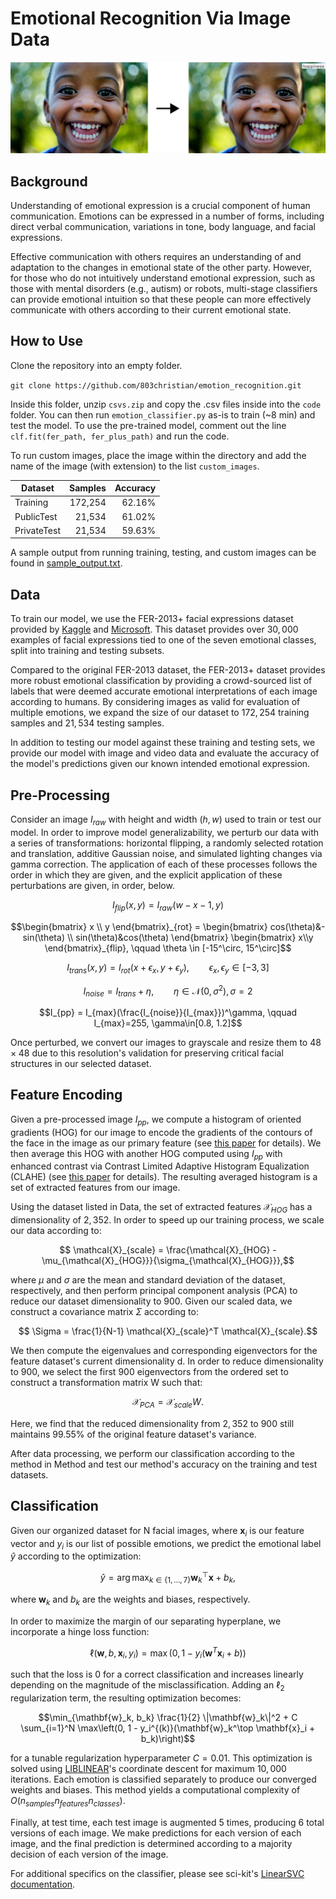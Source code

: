 # Emotional Recognition Via Image Data

![TEST IMAGE](/happy_example.png)

## Background

Understanding of emotional expression is a crucial component of human communication. Emotions can be expressed in a number of forms, including direct verbal communication, variations in tone, body language, and facial expressions. 

Effective communication with others requires an understanding of and adaptation to the changes in emotional state of the other party. However, for those who do not intuitively understand emotional expression, such as those with mental disorders (e.g., autism) or robots, multi-stage classifiers can provide emotional intuition so that these people can more effectively communicate with others according to their current emotional state. 

## How to Use

Clone the repository into an empty folder.

```git clone https://github.com/803christian/emotion_recognition.git```

Inside this folder, unzip `csvs.zip` and copy the .csv files inside into the `code` folder. You can then run `emotion_classifier.py` as-is to train (~8 min) and test the model. To use the pre-trained model, comment out the line `clf.fit(fer_path, fer_plus_path)` and run the code. 

To run custom images, place the image within the directory and add the name of the image (with extension) to the list `custom_images`. 

| Dataset      | Samples  | Accuracy |
|--------------|---------:|---------:|
| Training     | 172,254  | 62.16%   |
| PublicTest   | 21,534   | 61.02%   |
| PrivateTest  | 21,534   | 59.63%   |

A sample output from running training, testing, and custom images can be found in [sample_output.txt](/code/sample_output.txt). 

## Data

To train our model, we use the FER-2013+ facial expressions dataset provided by [Kaggle](https://www.kaggle.com/datasets/msambare/fer2013) and [Microsoft](https://github.com/microsoft/FERPlus). This dataset provides over $30,000$ examples of facial expressions tied to one of the seven emotional classes, split into training and testing subsets. 

Compared to the original FER-2013 dataset, the FER-2013+ dataset provides more robust emotional classification by providing a crowd-sourced list of labels that were deemed accurate emotional interpretations of each image according to humans. By considering images as valid for evaluation of multiple emotions, we expand the size of our dataset to $172,254$ training samples and $21,534$ testing samples. 

In addition to testing our model against these training and testing sets, we provide our model with image and video data and evaluate the accuracy of the model's predictions given our known intended emotional expression. 

## Pre-Processing

Consider an image $I_{raw}$ with height and width $(h, w)$ used to train or test our model. In order to improve model generalizability, we perturb our data with a series of transformations: horizontal flipping, a randomly selected rotation and translation, additive Gaussian noise, and simulated lighting changes via gamma correction. The application of each of these processes follows the order in which they are given, and the explicit application of these perturbations are given, in order, below. 

```math
I_{flip}(x,y) = I_{raw}(w-x-1, y)
```

```math
\begin{bmatrix}
        x \\ y
    \end{bmatrix}_{rot}
    = \begin{bmatrix}
        cos(\theta)&-sin(\theta) \\ sin(\theta)&cos(\theta)
    \end{bmatrix}
    \begin{bmatrix}
        x\\y
    \end{bmatrix}_{flip}, \qquad \theta \in [-15^\circ, 15^\circ]
```

```math
I_{trans}(x, y) = I_{rot}(x+\epsilon_x, y+\epsilon_y), \qquad \epsilon_x,\epsilon_y \in [-3, 3]
```

```math
I_{noise} = I_{trans} + \eta, \qquad \eta \in \mathcal{N}(0, \sigma^2), \sigma=2
```

```math
I_{pp} = I_{max}(\frac{I_{noise}}{I_{max}})^\gamma, \qquad I_{max}=255, \gamma\in[0.8, 1.2]
```

Once perturbed, we convert our images to grayscale and resize them to $48 \times48$ due to this resolution's validation for preserving critical facial structures in our selected dataset.

## Feature Encoding

Given a pre-processed image $I_{pp}$, we compute a histogram of oriented gradients (HOG) for our image to encode the gradients of the contours of the face in the image as our primary feature (see [this paper](https://ieeexplore.ieee.org/document/1467360) for details). We then average this HOG with another HOG computed using $I_{pp}$ with enhanced contrast via Contrast Limited Adaptive Histogram Equalization (CLAHE) (see [this paper](https://ieeexplore.ieee.org/document/10420184) for details). The resulting averaged histogram is a set of extracted features from our image.

Using the dataset listed in Data, the set of extracted features $\mathcal{X}_{HOG}$ has a dimensionality of $2,352$. In order to speed up our training process, we scale our data according to:

```math
    \mathcal{X}_{scale} = \frac{\mathcal{X}_{HOG} - \mu_{\mathcal{X}_{HOG}}}{\sigma_{\mathcal{X}_{HOG}}},
```

 where $\mu$ and $\sigma$ are the mean and standard deviation of the dataset, respectively, and then perform principal component analysis (PCA) to reduce our dataset dimensionality to $900$. Given our scaled data, we construct a covariance matrix $\Sigma$ according to:

```math
     \Sigma = \frac{1}{N-1} \mathcal{X}_{scale}^T \mathcal{X}_{scale}.
```

We then compute the eigenvalues and corresponding eigenvectors for the feature dataset's current dimensionality d. In order to reduce dimensionality to 900, we select the first $900$ eigenvectors from the ordered set to construct a transformation matrix W such that:

```math
    \mathcal{X}_{PCA} = \mathcal{X}_{scale} W.
```

Here, we find that the reduced dimensionality from $2,352$ to $900$ still maintains $99.55$\% of the original feature dataset's variance. 

After data processing, we perform our classification according to the method in Method and test our method's accuracy on the training and test datasets. 

## Classification

Given our organized dataset for N facial images, where $\mathbf{x}_i$ is our feature vector and $y_i$ is our list of possible emotions, we predict the emotional label $\hat{y}$ according to the optimization:

```math
\hat{y} = \arg\max_{k \in \{1,\dots,7\}} \mathbf{w}_k^\top \mathbf{x} + b_k,
```
where $\mathbf{w}_k$ and $b_k$ are the weights and biases, respectively. 

In order to maximize the margin of our separating hyperplane, we incorporate a hinge loss function:

```math
\ell(\mathbf{w},b,\mathbf{x}_i,y_i) = \max(0, 1 - y_i(\mathbf{w}^T\mathbf{x}_i+b))
```

such that the loss is 0 for a correct classification and increases linearly depending on the magnitude of the misclassification. Adding an $\ell_2$ regularization term, the resulting optimization becomes:

```math
\min_{\mathbf{w}_k, b_k} \frac{1}{2} \|\mathbf{w}_k\|^2 + C \sum_{i=1}^N \max\left(0, 1 - y_i^{(k)}(\mathbf{w}_k^\top \mathbf{x}_i + b_k)\right)
```

for a tunable regularization hyperparameter $C=0.01$. This optimization is solved using [LIBLINEAR](https://scikit-learn.org/stable/modules/svm.html#svm-implementation-details)'s coordinate descent for maximum $10,000$ iterations. Each emotion is classified separately to produce our converged weights and biases. This method yields a computational complexity of $O(n_{samples}n_{features}n_{classes})$. 

Finally, at test time, each test image is augmented $5$ times, producing $6$ total versions of each image. We make predictions for each version of each image, and the final prediction is determined according to a majority decision of each version of the image.

For additional specifics on the classifier, please see sci-kit's [LinearSVC documentation](https://scikit-learn.org/stable/modules/generated/sklearn.svm.LinearSVC.html). 
